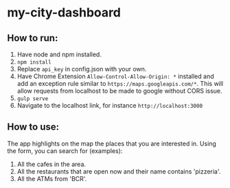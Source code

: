 # my-city-dashboard

## How to run:

1. Have node and npm installed.
2. `npm install`
3. Replace `api_key` in config.json with your own.
4. Have Chrome Extension `Allow-Control-Allow-Origin: *` installed and add an exception rule similar to `https://maps.googleapis.com/*`. This will allow requests from localhost to be made to google without CORS issue.
5. `gulp serve`
6. Navigate to the localhost link, for instance `http://localhost:3000`

## How to use:

The app highlights on the map the places that you are interested in.
Using the form, you can search for (examples):
1. All the cafes in the area.
2. All the restaurants that are open now and their name contains 'pizzeria'.
3. All the ATMs from 'BCR'.
